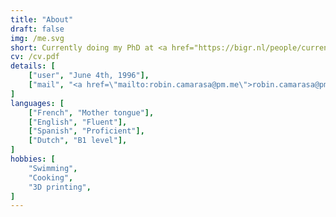 ```yaml
---
title: "About"
draft: false
img: /me.svg
short: Currently doing my PhD at <a href="https://bigr.nl/people/current-members/">ErasmusMC</a>, The Netherlands, I obtained a master of science in 2020 from <a href="https://www.mines-stetienne.fr/">Ecole des Mines de Saint-Etienne</a>, France.
cv: /cv.pdf
details: [
    ["user", "June 4th, 1996"], 
    ["mail", "<a href=\"mailto:robin.camarasa@pm.me\">robin.camarasa@pm.me</a>"]
]
languages: [
    ["French", "Mother tongue"],
    ["English", "Fluent"],
    ["Spanish", "Proficient"],
    ["Dutch", "B1 level"],
]
hobbies: [
    "Swimming",
    "Cooking",
    "3D printing",
]
---
```

